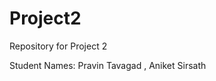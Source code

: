 Project2
===============

Repository for  Project 2

Student Names:
Pravin Tavagad ,
Aniket Sirsath
